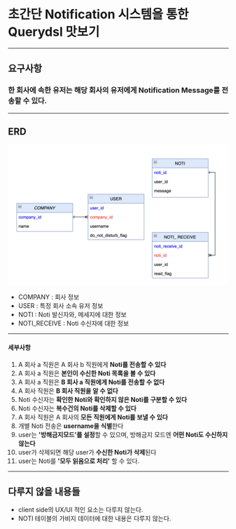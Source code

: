 # 초간단 Notification 시스템을 통한 Querydsl 맛보기
-- --
## 요구사항
### 한 회사에 속한 유저는 해당 회사의 유저에게 Notification Message를 전송할 수 있다.

-- --
## ERD

![erd](stuffs/erd.png)
* COMPANY : 회사 정보
* USER : 특정 회사 소속 유저 정보
* NOTI : Noti 발신자와, 메세지에 대한 정보
* NOTI_RECEIVE : Noti 수신자에 대한 정보

-- --
#### 세부사항
1. A 회사 a 직원은 A 회사 b 직원에게 **Noti를 전송할 수 있다**
2. A 회사 a 직원은 **본인이 수신한 Noti 목록을 볼 수 있다**
3. A 회사 a 직원은 **B 회사 a 직원에게 Noti를 전송할 수 없다**
4. A 회사 직원은 **B 회사 직원을 알 수 없다**
5. Noti 수신자는 **확인한 Noti와 확인하지 않은 Noti를 구분할 수 있다**
6. Noti 수신자는 **복수건의 Noti를 삭제할 수 있다**
7. A 회사 직원은 A 회사의 **모든 직원에게 Noti를 보낼 수 있다**
8. 개별 Noti 전송은 **username을 식별**한다
9. user는 **'방해금지모드'를 설정**할 수 있으며, 방해금지 모드엔 **어떤 Noti도 수신하지 않는다**
10. user가 삭제되면 해당 user가 **수신한 Noti가 삭제**된다
11. user는 Noti를 **'모두 읽음으로 처리'** 할 수 있다.

-- --
## 다루지 않을 내용들
* client side의 UX/UI 적인 요소는 다루지 않는다.
* NOTI 테이블의 가비지 데이터에 대한 내용은 다루지 않는다.